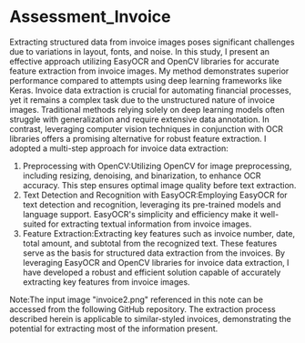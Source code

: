 # Assessment_Invoice
Extracting structured data from invoice images poses significant challenges due to variations in layout, fonts, and noise. In this study, I present an effective approach utilizing EasyOCR and OpenCV libraries for accurate feature extraction from invoice images. My method demonstrates superior performance compared to attempts using deep learning frameworks like Keras. Invoice data extraction is crucial for automating financial processes, yet it remains a complex task due to the unstructured nature of invoice images. Traditional methods relying solely on deep learning models often struggle with generalization and require extensive data annotation. In contrast, leveraging computer vision techniques in conjunction with OCR libraries offers a promising alternative for robust feature extraction.
I adopted a multi-step approach for invoice data extraction:

1.	Preprocessing with OpenCV:Utilizing OpenCV for image preprocessing, including resizing, denoising, and binarization, to enhance OCR accuracy. This step ensures optimal image quality before text extraction.
2.	Text Detection and Recognition with EasyOCR:Employing EasyOCR for text detection and recognition, leveraging its pre-trained models and language support. EasyOCR's simplicity and efficiency make it well-suited for extracting textual information from invoice images.
3.	Feature Extraction:Extracting key features such as invoice number, date, total amount, and subtotal from the recognized text. These features serve as the basis for structured data extraction from the invoices.
By leveraging EasyOCR and OpenCV libraries for invoice data extraction, I have developed a robust and efficient solution capable of accurately extracting key features from invoice images.

Note:The input image "invoice2.png" referenced in this note can be accessed from the following GitHub repository. The extraction process described herein is applicable to similar-styled invoices, demonstrating the potential for extracting most of the information present.
